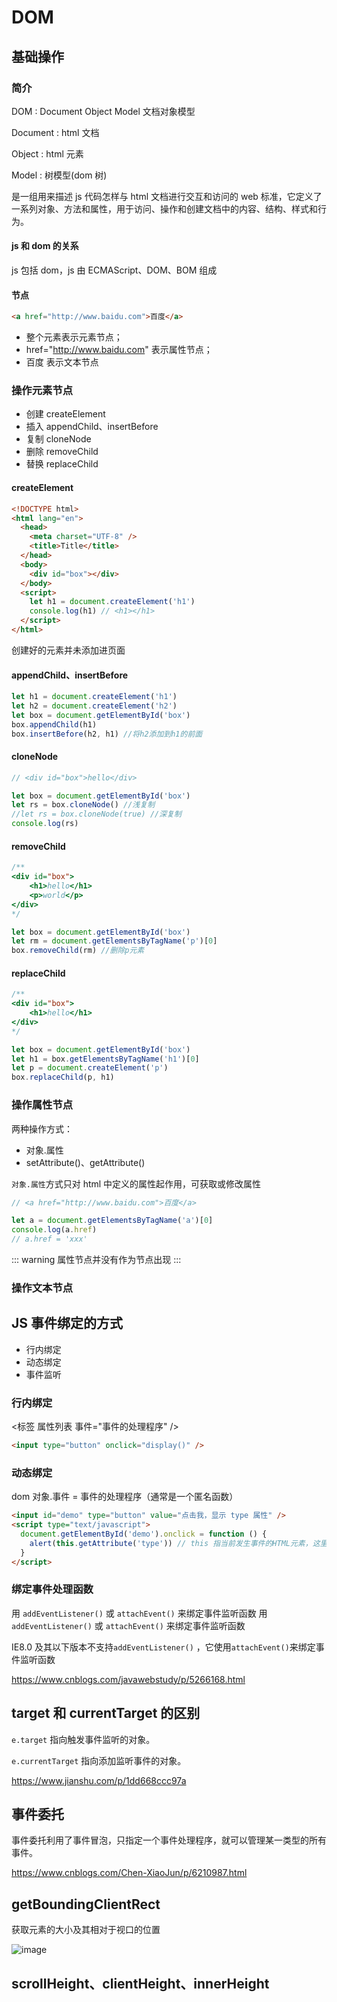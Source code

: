 # DOM

## 基础操作

### 简介

DOM : Document Object Model 文档对象模型

Document : html 文档

Object : html 元素

Model : 树模型(dom 树)

是一组用来描述 js 代码怎样与 html 文档进行交互和访问的 web 标准，它定义了一系列对象、方法和属性，用于访问、操作和创建文档中的内容、结构、样式和行为。

#### js 和 dom 的关系

js 包括 dom，js 由 ECMAScript、DOM、BOM 组成

#### 节点

```html
<a href="http://www.baidu.com">百度</a>
```

- 整个元素表示元素节点；
- href="http://www.baidu.com" 表示属性节点；
- 百度 表示文本节点

### 操作元素节点

- 创建 createElement
- 插入 appendChild、insertBefore
- 复制 cloneNode
- 删除 removeChild
- 替换 replaceChild

#### createElement

```html
<!DOCTYPE html>
<html lang="en">
  <head>
    <meta charset="UTF-8" />
    <title>Title</title>
  </head>
  <body>
    <div id="box"></div>
  </body>
  <script>
    let h1 = document.createElement('h1')
    console.log(h1) // <h1></h1>
  </script>
</html>
```

创建好的元素并未添加进页面

#### appendChild、insertBefore

```js
let h1 = document.createElement('h1')
let h2 = document.createElement('h2')
let box = document.getElementById('box')
box.appendChild(h1)
box.insertBefore(h2, h1) //将h2添加到h1的前面
```

#### cloneNode

```js
// <div id="box">hello</div>

let box = document.getElementById('box')
let rs = box.cloneNode() //浅复制
//let rs = box.cloneNode(true) //深复制
console.log(rs)
```

#### removeChild

```js
/**
<div id="box">
    <h1>hello</h1>
    <p>world</p>
</div>
*/

let box = document.getElementById('box')
let rm = document.getElementsByTagName('p')[0]
box.removeChild(rm) //删除p元素
```

#### replaceChild

```js
/**
<div id="box">
    <h1>hello</h1>
</div>
*/

let box = document.getElementById('box')
let h1 = box.getElementsByTagName('h1')[0]
let p = document.createElement('p')
box.replaceChild(p, h1)
```

### 操作属性节点

两种操作方式：

- 对象.属性
- setAttribute()、getAttribute()

`对象.属性`方式只对 html 中定义的属性起作用，可获取或修改属性

```js
// <a href="http://www.baidu.com">百度</a>

let a = document.getElementsByTagName('a')[0]
console.log(a.href)
// a.href = 'xxx'
```

::: warning
属性节点并没有作为节点出现
:::

### 操作文本节点

## JS 事件绑定的方式

- 行内绑定
- 动态绑定
- 事件监听

### 行内绑定

<标签 属性列表 事件="事件的处理程序" />

```html
<input type="button" onclick="display()" />
```

### 动态绑定

dom 对象.事件 = 事件的处理程序（通常是一个匿名函数）

```html
<input id="demo" type="button" value="点击我，显示 type 属性" />
<script type="text/javascript">
  document.getElementById('demo').onclick = function () {
    alert(this.getAttribute('type')) // this 指当前发生事件的HTML元素，这里是<div>标签
  }
</script>
```

### 绑定事件处理函数

用 `addEventListener()` 或 `attachEvent()` 来绑定事件监听函数
用 `addEventListener()` 或 `attachEvent()` 来绑定事件监听函数

IE8.0 及其以下版本不支持`addEventListener()` ，它使用`attachEvent()`来绑定事件监听函数

<https://www.cnblogs.com/javawebstudy/p/5266168.html>

## target 和 currentTarget 的区别

`e.target` 指向触发事件监听的对象。

`e.currentTarget` 指向添加监听事件的对象。

<https://www.jianshu.com/p/1dd668ccc97a>

## 事件委托

事件委托利用了事件冒泡，只指定一个事件处理程序，就可以管理某一类型的所有事件。

<https://www.cnblogs.com/Chen-XiaoJun/p/6210987.html>

## getBoundingClientRect

获取元素的大小及其相对于视口的位置

![image](https://cdn.jsdelivr.net/gh/Ivanzgh/ossimg@main/blog/1661333955.png)

## scrollHeight、clientHeight、innerHeight

